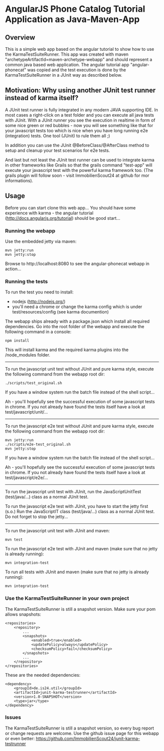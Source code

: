 # AngularJS Phone Catalog Tutorial Application as Java-Maven-App

## Overview

This is a simple web app based on the angular tutorial to show how to use the KarmaTestSuiteRunner.
This app was created with maven "archetypeArtifactId=maven-archetype-webapp" and should represent a common java based web application.
The angular tutorial app "angular-phonecat" was copied and the test execution is done by the KarmaTestSuiteRunner in a JUnit way as described below.

## Motivation: Why using another JUnit test runner instead of karma itself?
A JUnit test runner is fully integrated in any modern JAVA supporting IDE. In most cases a right-click on a test folder and you can execute all java tests with JUnit.
With a JUnit runner you see the execution in realtime in form of some nice green or red bubbles - now you will see something like that for your javascript tests too which
is nice when you have long running e2e (integration) tests. One tool (JUnit) to rule them all ;)

In addition you can use the JUnit @BeforeClass/@AfterClass method to setup and cleanup your test scenarios for e2e tests.

And last but not least the JUnit test runner can be used to integrate karma in other frameworks like Grails so that the grails command "test-app" will execute your javascript test with the
powerful karma framework too. (The grails plugin will follow soon - visit ImmobilienScout24 at github for mor informations).

## Usage

Before you can start clone this web app...
You should have some experience with karma - the angular tutorial (http://docs.angularjs.org/tutorial) should be good start...

### Running the webapp

Use the embedded jetty via maven:
```
mvn jetty:run
mvn jetty:stop
```
Browse to http://localhost:8080 to see the angular-phonecat webapp in action...

### Running the tests

To run the test you need to install:
* nodejs (http://nodejs.org/)
* you'll need a chrome or change the karma config which is under test/resources/config (see karma documention)

The webapp ships already with a package.json which install all required dependencies.
Go into the root folder of the webapp and execute the following command in a console:
```
npm install
```
This will install karma and the required karma plugins into the <webapp>/node_modules folder.

************

To run the javascript unit test without JUnit and pure karma style, execute the following command from the webapp root dir:
```
./scripts/test_original.sh
```
If you have a window system run the batch file instead of the shell script...

Ah - you'll hopefully see the successful execution of some javascript tests in chrome.
If you not already have found the tests itself have a look at test/javascript/unit/...

************

To run the javascript e2e test without JUnit and pure karma style, execute the following command from the webapp root dir:
```
mvn jetty:run
./scripts/e2e-test_original.sh
mvn jetty:stop
```
If you have a window system run the batch file instead of the shell script...

Ah - you'll hopefully see the successful execution of some javascript tests in chrome.
If you not already have found the tests itself have a look at test/javascript/e2e/...

************

To run the javascript unit test with JUnit, run the JavaScriptUnitTest (test/java/...) class as a normal JUnit test.

To run the javascript e2e test with JUnit, you have to start the jetty first (s.o.)
Run the JavaScriptIT class (test/java/...) class as a normal JUnit test. Do not forget to stop the jetty...

************

To run the javascript unit test with JUnit and maven:
```
mvn test
```

To run the javascript e2e test with JUnit and maven (make sure that no jetty is already running):
```
mvn integration-test
```

To run all tests with JUnit and maven (make sure that no jetty is already running):
```
mvn integration-test
```

### Use the KarmaTestSuiteRunner in your own project
The KarmaTestSuiteRunner is still a snapshot version. Make sure your pom allows snapshots:

```
<repositories>
    <repository>
        ...
        <snapshots>
            <enabled>true</enabled>
            <updatePolicy>always</updatePolicy>
            <checksumPolicy>fail</checksumPolicy>
        </snapshots>
        ...
    </repository>
</repositories>
```

These are the needed dependencies:

```
<dependency>
    <groupId>de.is24.util</groupId>
    <artifactId>junit-karma-testrunner</artifactId>
    <version>1.0-SNAPSHOT</version>
    <type>jar</type>
</dependency>
```


### Issues
The KarmaTestSuiteRunner is still a snapshot version, so every bug report or change requests are welcome. Use the github issue page for this webapp
or even better: https://github.com/ImmobilienScout24/junit-karma-testrunner






